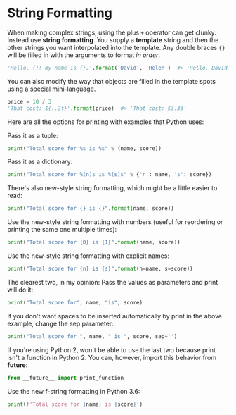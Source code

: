 # String Formatting

When making complex strings, using the plus `+` operator can get clunky.
Instead use **string formatting**.
You supply a **template** string and then the other strings you want interpolated into the template.
Any double braces `{}` will be filled in with the arguments to format _in order_.

```py
'Hello, {}! my name is {}.'.format('David', 'Helen')  #> 'Hello, David! my name is Helen.'
```

You can also modify the way that objects are filled in the template spots using a [special mini-language](https://docs.python.org/3/library/string.html#formatstrings).

```py
price = 10 / 3
'That cost: ${:.2f}'.format(price)  #> 'That cost: $3.33'
```

Here are all the options for printing with examples that Python uses:

Pass it as a tuple:
```py
print("Total score for %s is %s" % (name, score))
```
Pass it as a dictionary:

```py
print("Total score for %(n)s is %(s)s" % {'n': name, 's': score})
```

There's also new-style string formatting, which might be a little easier to read:

```py
print("Total score for {} is {}".format(name, score))
```

Use the new-style string formatting with numbers (useful for reordering or printing the same one multiple times):

```py
print("Total score for {0} is {1}".format(name, score))
```

Use the new-style string formatting with explicit names:

```py
print("Total score for {n} is {s}".format(n=name, s=score))
```

The clearest two, in my opinion:
Pass the values as parameters and print will do it:

```py
print("Total score for", name, "is", score)
```
If you don't want spaces to be inserted automatically by print in the above example, change the sep parameter:

```py
print("Total score for ", name, " is ", score, sep='')
```

If you're using Python 2, won't be able to use the last two because print isn't a function in Python 2. You can, however, import this behavior from __future__:

```py
from __future__ import print_function
```

Use the new f-string formatting in Python 3.6:

```py
print(f'Total score for {name} is {score}')
```
